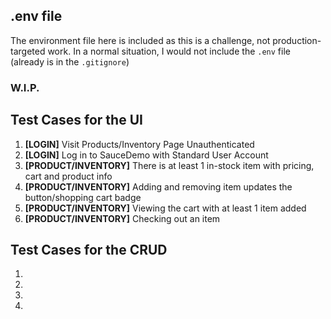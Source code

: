 ## .env file
The environment file here is included as this is a challenge, not production-targeted work. In a normal situation, I would not include the `.env` file (already is in the `.gitignore`)

### W.I.P.
## Test Cases for the UI
1. **[LOGIN]** Visit Products/Inventory Page Unauthenticated
2. **[LOGIN]** Log in to SauceDemo with Standard User Account
3. **[PRODUCT/INVENTORY]** There is at least 1 in-stock item with pricing, cart and product info
4. **[PRODUCT/INVENTORY]** Adding and removing item updates the button/shopping cart badge
5. **[PRODUCT/INVENTORY]** Viewing the cart with at least 1 item added
6. **[PRODUCT/INVENTORY]** Checking out an item

## Test Cases for the CRUD
1.
2.
3.
4.